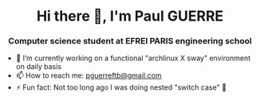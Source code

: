 <h1 align="center">Hi there 👋, I'm Paul GUERRE</h1>
<h3 align="center">Computer science student at EFREI PARIS engineering school</h3>

- 🔭 I’m currently working on a functional "archlinux X sway" environment on daily basis
- 📫 How to reach me: pguerreftb@gmail.com
- ⚡ Fun fact: Not too long ago I was doing nested "switch case" 🤡
